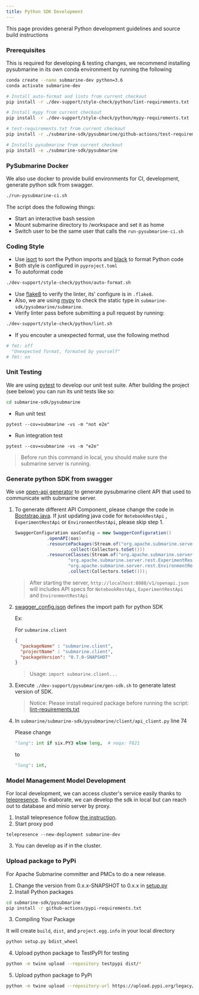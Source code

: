 ```yaml
---
title: Python SDK Development
---
```


<!---
  Licensed under the Apache License, Version 2.0 (the "License");
  you may not use this file except in compliance with the License.
  You may obtain a copy of the License at

   http://www.apache.org/licenses/LICENSE-2.0

  Unless required by applicable law or agreed to in writing, software
  distributed under the License is distributed on an "AS IS" BASIS,
  WITHOUT WARRANTIES OR CONDITIONS OF ANY KIND, either express or implied.
  See the License for the specific language governing permissions and
  limitations under the License. See accompanying LICENSE file.
-->

This page provides general Python development guidelines and source build instructions

### Prerequisites

This is required for developing & testing changes, we recommend installing pysubmarine
in its own conda environment by running the following

```bash
conda create --name submarine-dev python=3.6
conda activate submarine-dev

# Install auto-format and lints from current checkout
pip install -r ./dev-support/style-check/python/lint-requirements.txt

# Install mypy from current checkout
pip install -r ./dev-support/style-check/python/mypy-requirements.txt

# test-requirements.txt from current checkout
pip install -r ./submarine-sdk/pysubmarine/github-actions/test-requirements.txt

# Installs pysubmarine from current checkout
pip install -e ./submarine-sdk/pysubmarine
```

### PySubmarine Docker

We also use docker to provide build environments for CI, development,
generate python sdk from swagger.

```bash
./run-pysubmarine-ci.sh
```

The script does the following things:

- Start an interactive bash session
- Mount submarine directory to /workspace and set it as home
- Switch user to be the same user that calls the `run-pysubmarine-ci.sh`

### Coding Style

- Use [isort](https://github.com/PyCQA/isort) to sort the Python imports and [black](https://github.com/psf/black) to format Python code
- Both style is configured in `pyproject.toml`
- To autoformat code

```bash
./dev-support/style-check/python/auto-format.sh
```

- Use [flake8](https://github.com/PyCQA/flake8) to verify the linter, its' configure is in `.flake8`.
- Also, we are using [mypy](https://github.com/python/mypy) to check the static type in `submarine-sdk/pysubmarine/submarine`.
- Verify linter pass before submitting a pull request by running:

```bash
./dev-support/style-check/python/lint.sh
```

- If you encouter a unexpected format, use the following method
```python
# fmt: off
  "Unexpected format, formated by yourself"
# fmt: on
```

### Unit Testing

We are using [pytest](https://docs.pytest.org/en/latest/) to develop our unit test suite.
After building the project (see below) you can run its unit tests like so:

```bash
cd submarine-sdk/pysubmarine
```

- Run unit test

```shell script
pytest --cov=submarine -vs -m "not e2e"
```

- Run integration test

```shell script
pytest --cov=submarine -vs -m "e2e"
```

> Before run this command in local, you should make sure the submarine server is running.

### Generate python SDK from swagger

We use [open-api generator](https://openapi-generator.tech/docs/installation/#jar)
to generate pysubmarine client API that used to communicate with submarine server.

1. To generate different API Component, please change the code in [Bootstrap.java](https://github.com/apache/submarine/blob/master/submarine-server/server-core/src/main/java/org/apache/submarine/server/Bootstrap.java). If just updating java code for `NotebookRestApi` , `ExperimentRestApi` or `EnvironmentRestApi`, please skip step 1.

    ```java
    SwaggerConfiguration oasConfig = new SwaggerConfiguration()
                .openAPI(oas)
                .resourcePackages(Stream.of("org.apache.submarine.server.rest")
                        .collect(Collectors.toSet()))
                .resourceClasses(Stream.of("org.apache.submarine.server.rest.NotebookRestApi",
                        "org.apache.submarine.server.rest.ExperimentRestApi",
                        "org.apache.submarine.server.rest.EnvironmentRestApi")
                        .collect(Collectors.toSet()));
    ```
    > After starting the server, `http://localhost:8080/v1/openapi.json` will includes API specs for `NotebookRestApi`, `ExperimentRestApi` and `EnvironmentRestApi`


2. [swagger_config.json](https://github.com/apache/submarine/blob/master/dev-support/pysubmarine/swagger_config.json) defines the import path for python SDK

    Ex: 

    For `submarine.client`
    ```json
    {
      "packageName" : "submarine.client",
      "projectName" : "submarine.client",
      "packageVersion": "0.7.0-SNAPSHOT"
    }
    ```

    > Usage: `import submarine.client...`

2. Execute `./dev-support/pysubmarine/gen-sdk.sh` to generate latest version of SDK.

    > Notice: Please install required package before running the script: [lint-requirements.txt](https://github.com/apache/submarine/blob/master/dev-support/style-check/python/lint-requirements.txt)
3. In `submarine/submarine-sdk/pysubmarine/client/api_client.py` line 74

    Please change
    ```python
    "long": int if six.PY3 else long,  # noqa: F821
    ```
    to 
    ```python
    "long": int,
    ```

### Model Management Model Development

For local development, we can access cluster's service easily thanks to [telepresence](https://www.telepresence.io/).
To elaborate, we can develop the sdk in local but can reach out to database and minio server by proxy.

1. Install telepresence follow [the instruction](https://www.telepresence.io/reference/install).
2. Start proxy pod

```
telepresence --new-deployment submarine-dev
```

3. You can develop as if in the cluster.

### Upload package to PyPi

For Apache Submarine committer and PMCs to do a new release.

1. Change the version from 0.x.x-SNAPSHOT to 0.x.x
   in [setup.py](https://github.com/apache/submarine/blob/master/submarine-sdk/pysubmarine/setup.py)
2. Install Python packages

```bash
cd submarine-sdk/pysubmarine
pip install -r github-actions/pypi-requirements.txt
```

3. Compiling Your Package

It will create `build`, `dist`, and `project.egg.info`
in your local directory

```bash
python setup.py bdist_wheel
```

4. Upload python package to TestPyPI for testing

```bash
python -m twine upload --repository testpypi dist/*
```

5. Upload python package to PyPi

```bash
python -m twine upload --repository-url https://upload.pypi.org/legacy/ dist/*
```
